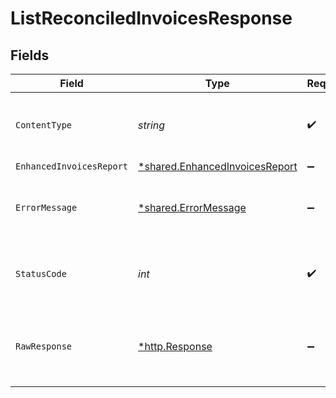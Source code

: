 # ListReconciledInvoicesResponse


## Fields

| Field                                                                           | Type                                                                            | Required                                                                        | Description                                                                     |
| ------------------------------------------------------------------------------- | ------------------------------------------------------------------------------- | ------------------------------------------------------------------------------- | ------------------------------------------------------------------------------- |
| `ContentType`                                                                   | *string*                                                                        | :heavy_check_mark:                                                              | HTTP response content type for this operation                                   |
| `EnhancedInvoicesReport`                                                        | [*shared.EnhancedInvoicesReport](../../models/shared/enhancedinvoicesreport.md) | :heavy_minus_sign:                                                              | OK                                                                              |
| `ErrorMessage`                                                                  | [*shared.ErrorMessage](../../models/shared/errormessage.md)                     | :heavy_minus_sign:                                                              | Your `query` parameter was not correctly formed                                 |
| `StatusCode`                                                                    | *int*                                                                           | :heavy_check_mark:                                                              | HTTP response status code for this operation                                    |
| `RawResponse`                                                                   | [*http.Response](https://pkg.go.dev/net/http#Response)                          | :heavy_minus_sign:                                                              | Raw HTTP response; suitable for custom response parsing                         |